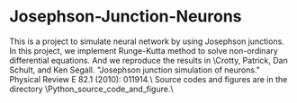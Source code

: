 # Josephson-Junction-Neurons
This is a project to simulate neural network by using Josephson junctions. In this project, we implement Runge-Kutta method to solve non-ordinary differential equations. And we reproduce the results in \Crotty, Patrick, Dan Schult, and Ken Segall. "Josephson junction simulation of neurons." Physical Review E 82.1 (2010): 011914.\ Source codes and figures are in the directory \Python_source_code_and_figure.\
